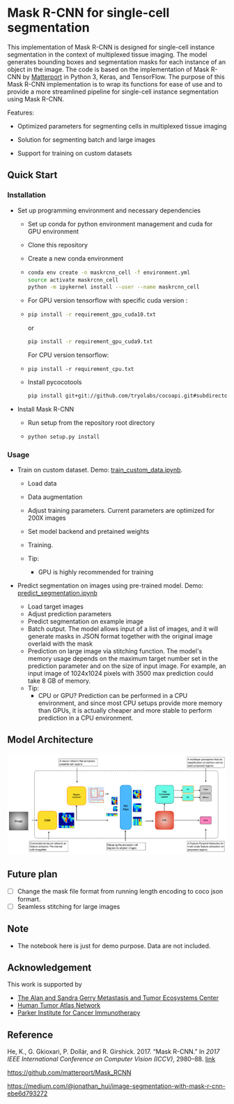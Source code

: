 

# Mask R-CNN for single-cell segmentation 

This implementation of Mask R-CNN is designed for single-cell instance segmentation in the context of multiplexed tissue imaging. The model generates bounding boxes and segmentation masks for each instance of an object in the image. The code is based on the implementation of Mask R-CNN by [Matterport](https://github.com/matterport/Mask_RCNN) in Python 3, Keras, and TensorFlow. The purpose of this Mask R-CNN implementation is to wrap its functions for ease of use and to provide a more streamlined pipeline for single-cell instance segmentation using Mask R-CNN.

Features:

* Optimized parameters for segmenting cells in multiplexed tissue imaging  

* Solution for segmenting batch and large images

* Support for training on custom datasets 

  

## Quick Start

### Installation 

* Set up programming environment and necessary dependencies

  * Set up conda for python environment management and cuda for GPU environment

  * Clone this repository 

  * Create a new conda environment 

  * ```bash
    conda env create -n maskrcnn_cell -f environment.yml
    source activate maskrcnn_cell
    python -m ipykernel install --user --name maskrcnn_cell
    ```

  * For GPU version tensorflow with specific cuda version :

  * ```bash
    pip install -r requirement_gpu_cuda10.txt
    ```

    or
    
    ```bash
    pip install -r requirement_gpu_cuda9.txt
    ```
    
    For CPU version tensorflow:
    
  * ```
    pip install -r requirement_cpu.txt
    ```

  * Install pycocotools

    ```bash
    pip install git+git://github.com/tryolabs/cocoapi.git#subdirectory=PythonAPI
    ```

* Install Mask R-CNN 

  * Run setup from the repository root directory

  * ```bash
    python setup.py install
    ```

### Usage

* Train on custom dataset. Demo: [train_custom_data.ipynb](./notebook/1.Image_segmentation_train.ipynb). 

  * Load data

  * Data augmentation

  * Adjust training parameters. Current parameters are optimized for 200X images

  * Set model backend and pretained weights

  * Training. 

  * Tip:

    * GPU is highly recommended for training 

    

* Predict segmentation on images using pre-trained model. Demo: [predict_segmentation.ipynb](./notebook/2.Image_Segmentation_prediction.ipynb) 

  * Load target images
  * Adjust prediction parameters
  * Predict segmentation on example image
  * Batch output. The model allows input of a list of images, and it will generate masks in JSON format together with the original image overlaid with the mask
  * Prediction on large image via stitching function. The model's memory usage depends on the maximum target number set in the prediction parameter and on the size of input image. For example, an input image of 1024x1024 pixels with 3500 max prediction could take 8 GB of memory. 
  * Tip: 
    * CPU or GPU? Prediction can be performed in a CPU environment, and since most CPU setups provide more memory than GPUs, it is actually cheaper and more stable to perform prediction in a CPU environment. 



## Model Architecture



![img](./resource/figure/maskrcnn_framework.png)

## Future plan
- [ ] Change the mask file format from running length encoding to coco json formart.
- [ ] Seamless stitching for large images

## Note

* The notebook here is just for demo purpose. Data are not included.

## Acknowledgement 

This work is supported by 
* [The Alan and Sandra Gerry Metastasis and Tumor Ecosystems Center](https://www.mskcc.org/research-programs/metastasis-research)
* [Human Tumor Atlas Network](https://www.cancer.gov/research/key-initiatives/moonshot-cancer-initiative/implementation/human-tumor-atlas)
* [Parker Institute for Cancer Immunotherapy](https://www.parkerici.org/)


## Reference

He, K., G. Gkioxari, P. Dollár, and R. Girshick. 2017. “Mask R-CNN.” In *2017 IEEE International Conference on Computer Vision (ICCV)*, 2980–88. [link](https://arxiv.org/abs/1703.06870)

https://github.com/matterport/Mask_RCNN 

https://medium.com/@jonathan_hui/image-segmentation-with-mask-r-cnn-ebe6d793272